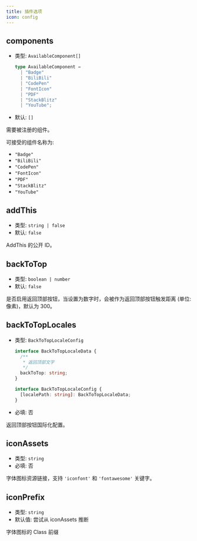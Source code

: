 ```yaml
---
title: 插件选项
icon: config
---
```


## components

- 类型: `AvailableComponent[]`

  ```ts
  type AvailableComponent =
    | "Badge"
    | "BiliBili"
    | "CodePen"
    | "FontIcon"
    | "PDF"
    | "StackBlitz"
    | "YouTube";
  ```

- 默认: `[]`

需要被注册的组件。

可接受的组件名称为:

- `"Badge"`
- `"BiliBili"`
- `"CodePen"`
- `"FontIcon"`
- `"PDF"`
- `"StackBlitz"`
- `"YouTube"`

## addThis

- 类型: `string | false`
- 默认: `false`

AddThis 的公开 ID。

## backToTop

- 类型: `boolean | number`
- 默认: `false`

是否启用返回顶部按钮，当设置为数字时，会被作为返回顶部按钮触发距离 (单位: 像素)，默认为 300。

## backToTopLocales

- 类型: `BackToTopLocaleConfig`

  ```ts
  interface BackToTopLocaleData {
    /**
     * 返回顶部文字
     */
    backToTop: string;
  }

  interface BackToTopLocaleConfig {
    [localePath: string]: BackToTopLocaleData;
  }
  ```

- 必填: 否

返回顶部按钮国际化配置。

## iconAssets

- 类型: `string`
- 必填: 否

字体图标资源链接，支持 `'iconfont'` 和 `'fontawesome'` 关键字。

## iconPrefix

- 类型: `string`
- 默认值: 尝试从 iconAssets 推断

字体图标的 Class 前缀
